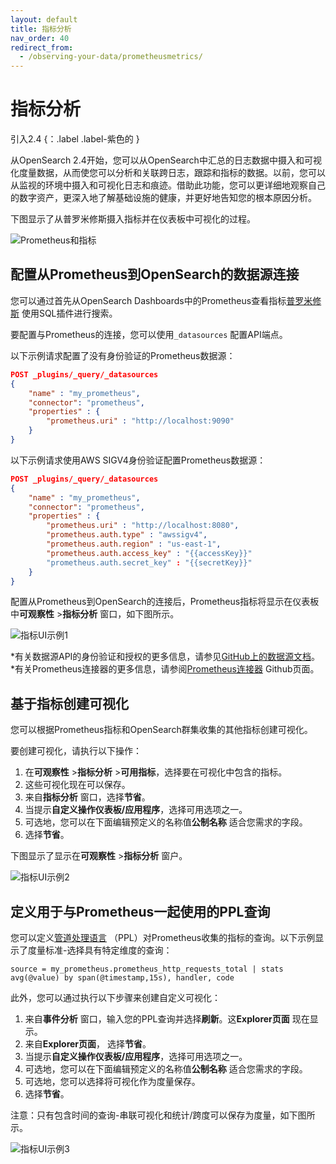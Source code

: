 ```yaml
---
layout: default
title: 指标分析
nav_order: 40
redirect_from:
  - /observing-your-data/prometheusmetrics/
---
```


# 指标分析
引入2.4
{：.label .label-紫色的 }

从OpenSearch 2.4开始，您可以从OpenSearch中汇总的日志数据中摄入和可视化度量数据，从而使您可以分析和关联跨日志，跟踪和指标的数据。以前，您可以从监视的环境中摄入和可视化日志和痕迹。借助此功能，您可以更详细地观察自己的数字资产，更深入地了解基础设施的健康，并更好地告知您的根本原因分析。

下图显示了从普罗米修斯摄入指标并在仪表板中可视化的过程。

![Prometheus和指标]({{site.url}}{{site.baseurl}}/images/metrics/metricsgif.gif)

## 配置从Prometheus到OpenSearch的数据源连接

您可以通过首先从OpenSearch Dashboards中的Prometheus查看指标[普罗米修斯](https://prometheus.io/) 使用SQL插件进行搜索。

要配置与Prometheus的连接，您可以使用`_datasources` 配置API端点。

以下示例请求配置了没有身份验证的Prometheus数据源：

```json
POST _plugins/_query/_datasources 
{
    "name" : "my_prometheus",
    "connector": "prometheus",
    "properties" : {
        "prometheus.uri" : "http://localhost:9090"
    }
}
```

以下示例请求使用AWS SIGV4身份验证配置Prometheus数据源：

```json
POST _plugins/_query/_datasources
{
    "name" : "my_prometheus",
    "connector": "prometheus",
    "properties" : {
        "prometheus.uri" : "http://localhost:8080",
        "prometheus.auth.type" : "awssigv4",
        "prometheus.auth.region" : "us-east-1",
        "prometheus.auth.access_key" : "{{accessKey}}"
        "prometheus.auth.secret_key" : "{{secretKey}}"
    }
}
```

配置从Prometheus到OpenSearch的连接后，Prometheus指标将显示在仪表板中**可观察性** >**指标分析** 窗口，如下图所示。

![指标UI示例1]({{site.url}}{{site.baseurl}}/images/metrics/metrics1.png)

*有关数据源API的身份验证和授权的更多信息，请参见[GitHub上的数据源文档](https://github.com/opensearch-project/sql/blob/main/docs/user/ppl/admin/datasources.rst)。
*有关Prometheus连接器的更多信息，请参阅[Prometheus连接器](https://github.com/opensearch-project/sql/blob/main/docs/user/ppl/admin/connectors/prometheus_connector.rst) Github页面。

## 基于指标创建可视化

您可以根据Prometheus指标和OpenSearch群集收集的其他指标创建可视化。

要创建可视化，请执行以下操作：

1. 在**可观察性** >**指标分析** >**可用指标**，选择要在可视化中包含的指标。
1. 这些可视化现在可以保存。
1. 来自**指标分析** 窗口，选择**节省**。
1. 当提示**自定义操作仪表板/应用程序**，选择可用选项之一。
1. 可选地，您可以在下面编辑预定义的名称值**公制名称** 适合您需求的字段。
1. 选择**节省**。

下图显示了显示在**可观察性** >**指标分析** 窗户。

![指标UI示例2]({{site.url}}{{site.baseurl}}/images/metrics/metrics2.png)

## 定义用于与Prometheus一起使用的PPL查询

您可以定义[管道处理语言]({{site.url}}{{site.baseurl}}/search-plugins/sql/ppl/index) （PPL）对Prometheus收集的指标的查询。以下示例显示了度量标准-选择具有特定维度的查询：

```
source = my_prometheus.prometheus_http_requests_total | stats avg(@value) by span(@timestamp,15s), handler, code
```

此外，您可以通过执行以下步骤来创建自定义可视化：

1. 来自**事件分析** 窗口，输入您的PPL查询并选择**刷新**。这**Explorer页面** 现在显示。
1. 来自**Explorer页面**， 选择**节省**。
1. 当提示**自定义操作仪表板/应用程序**，选择可用选项之一。
1. 可选地，您可以在下面编辑预定义的名称值**公制名称** 适合您需求的字段。
1. 可选地，您可以选择将可视化作为度量保存。
1. 选择**节省**。

注意：只有包含时间的查询-串联可视化和统计/跨度可以保存为度量，如下图所示。

![指标UI示例3]({{site.url}}{{site.baseurl}}/images/metrics/metrics3.png)


